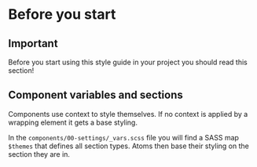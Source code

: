 # Before you start

## Important

Before you start using this style guide in your project you should read this
section!

## Component variables and sections

Components use context to style themselves. If no context is applied by a
wrapping element it gets a base styling.

In the `components/00-settings/_vars.scss` file you will find a SASS map
`$themes` that defines all section types.
Atoms then base their styling on the section they are in.
